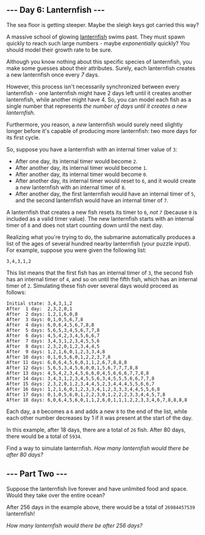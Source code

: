 ## --- Day 6: Lanternfish ---

The sea floor is getting steeper. Maybe the sleigh keys got carried this
way?

A massive school of glowing
[lanternfish](https://en.wikipedia.org/wiki/Lanternfish) swims past.
They must spawn quickly to reach such large numbers - maybe
*exponentially* quickly? You should model their growth rate to be sure.

Although you know nothing about this specific species of lanternfish,
you make some guesses about their attributes. Surely, <span
title="I heard you like lanternfish.">each lanternfish creates a new
lanternfish</span> once every *7* days.

However, this process isn't necessarily synchronized between every
lanternfish - one lanternfish might have 2 days left until it creates
another lanternfish, while another might have 4. So, you can model each
fish as a single number that represents *the number of days until it
creates a new lanternfish*.

Furthermore, you reason, a *new* lanternfish would surely need slightly
longer before it's capable of producing more lanternfish: two more days
for its first cycle.

So, suppose you have a lanternfish with an internal timer value of `3`:

-   After one day, its internal timer would become `2`.
-   After another day, its internal timer would become `1`.
-   After another day, its internal timer would become `0`.
-   After another day, its internal timer would reset to `6`, and it
    would create a *new* lanternfish with an internal timer of `8`.
-   After another day, the first lanternfish would have an internal
    timer of `5`, and the second lanternfish would have an internal
    timer of `7`.

A lanternfish that creates a new fish resets its timer to `6`, *not `7`*
(because `0` is included as a valid timer value). The new lanternfish
starts with an internal timer of `8` and does not start counting down
until the next day.

Realizing what you're trying to do, the submarine automatically produces
a list of the ages of several hundred nearby lanternfish (your puzzle
input). For example, suppose you were given the following list:

    3,4,3,1,2

This list means that the first fish has an internal timer of `3`, the
second fish has an internal timer of `4`, and so on until the fifth
fish, which has an internal timer of `2`. Simulating these fish over
several days would proceed as follows:

    Initial state: 3,4,3,1,2
    After  1 day:  2,3,2,0,1
    After  2 days: 1,2,1,6,0,8
    After  3 days: 0,1,0,5,6,7,8
    After  4 days: 6,0,6,4,5,6,7,8,8
    After  5 days: 5,6,5,3,4,5,6,7,7,8
    After  6 days: 4,5,4,2,3,4,5,6,6,7
    After  7 days: 3,4,3,1,2,3,4,5,5,6
    After  8 days: 2,3,2,0,1,2,3,4,4,5
    After  9 days: 1,2,1,6,0,1,2,3,3,4,8
    After 10 days: 0,1,0,5,6,0,1,2,2,3,7,8
    After 11 days: 6,0,6,4,5,6,0,1,1,2,6,7,8,8,8
    After 12 days: 5,6,5,3,4,5,6,0,0,1,5,6,7,7,7,8,8
    After 13 days: 4,5,4,2,3,4,5,6,6,0,4,5,6,6,6,7,7,8,8
    After 14 days: 3,4,3,1,2,3,4,5,5,6,3,4,5,5,5,6,6,7,7,8
    After 15 days: 2,3,2,0,1,2,3,4,4,5,2,3,4,4,4,5,5,6,6,7
    After 16 days: 1,2,1,6,0,1,2,3,3,4,1,2,3,3,3,4,4,5,5,6,8
    After 17 days: 0,1,0,5,6,0,1,2,2,3,0,1,2,2,2,3,3,4,4,5,7,8
    After 18 days: 6,0,6,4,5,6,0,1,1,2,6,0,1,1,1,2,2,3,3,4,6,7,8,8,8,8

Each day, a `0` becomes a `6` and adds a new `8` to the end of the list,
while each other number decreases by 1 if it was present at the start of
the day.

In this example, after 18 days, there are a total of `26` fish. After 80
days, there would be a total of `5934`.

Find a way to simulate lanternfish. *How many lanternfish would there be
after 80 days?*

## --- Part Two ---

Suppose the lanternfish live forever and have unlimited food and space.
Would they take over the entire ocean?

After 256 days in the example above, there would be a total of
`26984457539` lanternfish!

*How many lanternfish would there be after 256 days?*
